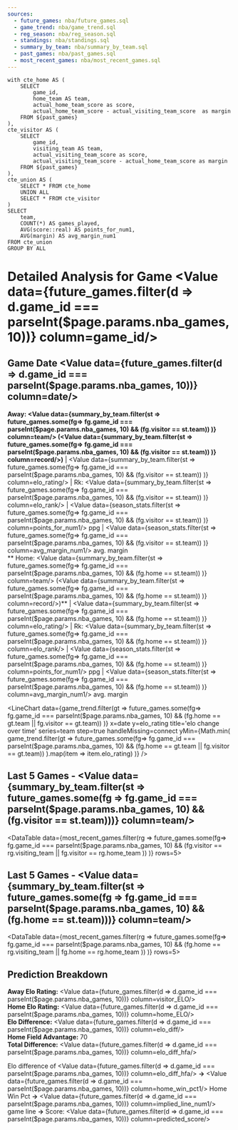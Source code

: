 ```yaml
---
sources:
  - future_games: nba/future_games.sql
  - game_trend: nba/game_trend.sql
  - reg_season: nba/reg_season.sql
  - standings: nba/standings.sql
  - summary_by_team: nba/summary_by_team.sql
  - past_games: nba/past_games.sql
  - most_recent_games: nba/most_recent_games.sql
---
```


```season_stats
with cte_home AS (
    SELECT 
        game_id,
        home_team AS team,
        actual_home_team_score as score,
        actual_home_team_score - actual_visiting_team_score  as margin
    FROM ${past_games}
),
cte_visitor AS (
    SELECT 
        game_id,
        visiting_team AS team,
        actual_visiting_team_score as score,
        actual_visiting_team_score - actual_home_team_score as margin
    FROM ${past_games}
),
cte_union AS (
    SELECT * FROM cte_home
    UNION ALL
    SELECT * FROM cte_visitor
)
SELECT
    team,
    COUNT(*) AS games_played,
    AVG(score::real) AS points_for_num1,
    AVG(margin) AS avg_margin_num1
FROM cte_union
GROUP BY ALL
```

# Detailed Analysis for Game <Value data={future_games.filter(d => d.game_id === parseInt($page.params.nba_games, 10))} column=game_id/>

## Game Date <Value data={future_games.filter(d => d.game_id === parseInt($page.params.nba_games, 10))} column=date/>

**Away: <Value data={summary_by_team.filter(st =>
        future_games.some(fg=>
            fg.game_id === parseInt($page.params.nba_games, 10) && (fg.visitor == st.team))
    )}  column=team/> (<Value data={summary_by_team.filter(st =>
        future_games.some(fg=>
            fg.game_id === parseInt($page.params.nba_games, 10) && (fg.visitor == st.team))
    )}  column=record/>)** | <Value data={summary_by_team.filter(st =>
        future_games.some(fg=>
            fg.game_id === parseInt($page.params.nba_games, 10) && (fg.visitor == st.team))
    )}  column=elo_rating/> | Rk: <Value data={summary_by_team.filter(st =>
        future_games.some(fg=>
            fg.game_id === parseInt($page.params.nba_games, 10) && (fg.visitor == st.team))
    )}  column=elo_rank/> | <Value data={season_stats.filter(st =>
        future_games.some(fg=>
            fg.game_id === parseInt($page.params.nba_games, 10) && (fg.visitor == st.team))
    )}  column=points_for_num1/> ppg |  <Value data={season_stats.filter(st =>
        future_games.some(fg=>
            fg.game_id === parseInt($page.params.nba_games, 10) && (fg.visitor == st.team))
    )}  column=avg_margin_num1/> avg. margin<br>
** Home: <Value data={summary_by_team.filter(st =>
        future_games.some(fg=>
            fg.game_id === parseInt($page.params.nba_games, 10) && (fg.home == st.team))
    )}  column=team/> (<Value data={summary_by_team.filter(st =>
        future_games.some(fg=>
            fg.game_id === parseInt($page.params.nba_games, 10) && (fg.home == st.team))
    )}  column=record/>)** | <Value data={summary_by_team.filter(st =>
        future_games.some(fg=>
            fg.game_id === parseInt($page.params.nba_games, 10) && (fg.home == st.team))
    )}  column=elo_rating/> | Rk: <Value data={summary_by_team.filter(st =>
        future_games.some(fg=>
            fg.game_id === parseInt($page.params.nba_games, 10) && (fg.home == st.team))
    )}  column=elo_rank/> | <Value data={season_stats.filter(st =>
        future_games.some(fg=>
            fg.game_id === parseInt($page.params.nba_games, 10) && (fg.home == st.team))
    )}  column=points_for_num1/> ppg |  <Value data={season_stats.filter(st =>
        future_games.some(fg=>
            fg.game_id === parseInt($page.params.nba_games, 10) && (fg.home == st.team))
    )}  column=avg_margin_num1/> avg. margin

<LineChart
    data={game_trend.filter(gt =>
        future_games.some(fg=>
            fg.game_id === parseInt($page.params.nba_games, 10) && (fg.home == gt.team || fg.visitor == gt.team))
    )} 
    x=date
    y=elo_rating
    title='elo change over time'
    series=team
    step=true
    handleMissing=connect
    yMin={Math.min(
        game_trend.filter(gt =>
            future_games.some(fg=>
                fg.game_id === parseInt($page.params.nba_games, 10) && (fg.home == gt.team || fg.visitor == gt.team))
        ).map(item => item.elo_rating)
    )}
/>

## Last 5 Games - <Value data={summary_by_team.filter(st => future_games.some(fg => fg.game_id === parseInt($page.params.nba_games, 10) && (fg.visitor == st.team)))}  column=team/>

<DataTable
    data={most_recent_games.filter(rg =>
        future_games.some(fg=>
            fg.game_id === parseInt($page.params.nba_games, 10) && (fg.visitor == rg.visiting_team || fg.visitor == rg.home_team ))
    )} 
    rows=5>
  <Column id=date/>
  <Column id=T title=" "/>
  <Column id=visiting_team/>
  <Column id=" "/>
  <Column id=home_team/>
  <Column id=winning_team/>
  <Column id=score/>
</DataTable>

## Last 5 Games - <Value data={summary_by_team.filter(st => future_games.some(fg => fg.game_id === parseInt($page.params.nba_games, 10) && (fg.home == st.team)))}  column=team/>

<DataTable
    data={most_recent_games.filter(rg =>
        future_games.some(fg=>
            fg.game_id === parseInt($page.params.nba_games, 10) && (fg.home == rg.visiting_team || fg.home == rg.home_team ))
    )} 
    rows=5>
  <Column id=date/>
  <Column id=T title=" "/>
  <Column id=visiting_team/>
  <Column id=" "/>
  <Column id=home_team/>
  <Column id=winning_team/>
  <Column id=score/>
</DataTable>

## Prediction Breakdown

**Away Elo Rating:** <Value data={future_games.filter(d => d.game_id === parseInt($page.params.nba_games, 10))} column=visitor_ELO/><br>
**Home Elo Rating:** <Value data={future_games.filter(d => d.game_id === parseInt($page.params.nba_games, 10))} column=home_ELO/><br>
**Elo Difference:** <Value data={future_games.filter(d => d.game_id === parseInt($page.params.nba_games, 10))} column=elo_diff/><br>
**Home Field Advantage:** 70<br>
**Total Difference:** <Value data={future_games.filter(d => d.game_id === parseInt($page.params.nba_games, 10))} column=elo_diff_hfa/><br>

Elo difference of <Value data={future_games.filter(d => d.game_id === parseInt($page.params.nba_games, 10))} column=elo_diff_hfa/> **->** <Value data={future_games.filter(d => d.game_id === parseInt($page.params.nba_games, 10))} column=home_win_pct1/> Home Win Pct **->** <Value data={future_games.filter(d => d.game_id === parseInt($page.params.nba_games, 10))} column=implied_line_num1/> game line **->** Score: <Value data={future_games.filter(d => d.game_id === parseInt($page.params.nba_games, 10))} column=predicted_score/> 
